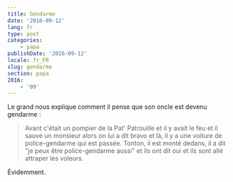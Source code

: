 ```yaml
---
title: Gendarme
date: '2016-09-12'
lang: fr
type: post
categories:
    - papa
publishDate: '2016-09-12'
locale: fr_FR
slug: gendarme
section: papa
2016:
    - '09'
---
```


Le grand nous explique comment il pense que son oncle est devenu gendarme :

> Avant c'était un pompier de la Pat' Patrouille et il y avait le feu et il sauve un monsieur alors on lui a dit bravo et là, il y a une voiture de police-gendarme qui est passée. Tonton, il est monté dedans, il a dit "je peux être police-gendarme aussi" et ils ont dit oui et ils sont allé attraper les voleurs.

Évidemment.